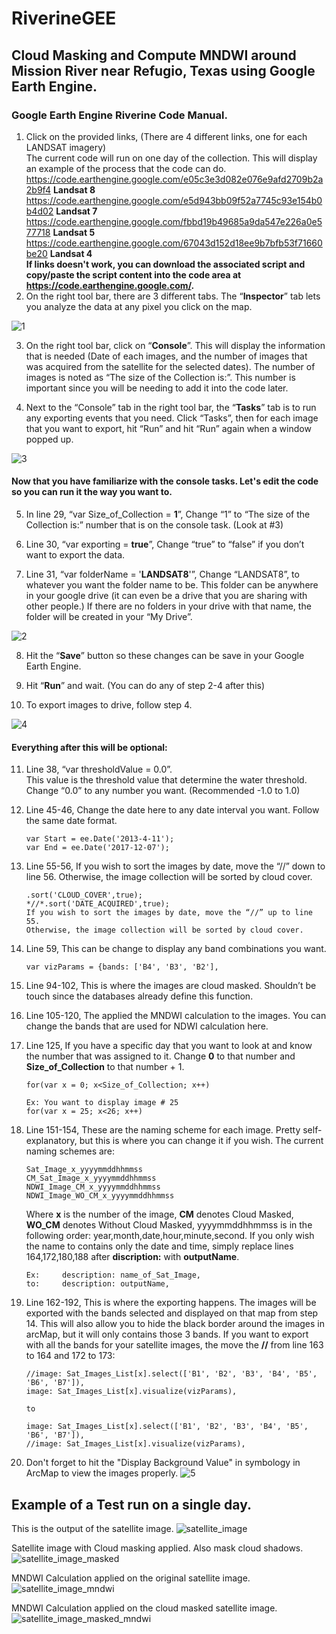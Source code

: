 # RiverineGEE

## Cloud Masking and Compute MNDWI around Mission River near Refugio, Texas using Google Earth Engine.

### Google Earth Engine Riverine Code Manual.

1.	Click on the provided links, (There are 4 different links, one for each LANDSAT imagery)        
        The current code will run on one day of the collection. This will display an example of the process that the code can do.
            https://code.earthengine.google.com/e05c3e3d082e076e9afd2709b2a2b9f4 **Landsat 8**  
            https://code.earthengine.google.com/e5d943bb09f52a7745c93e154b0b4d02 **Landsat 7**  
            https://code.earthengine.google.com/fbbd19b49685a9da547e226a0e577718 **Landsat 5**  
            https://code.earthengine.google.com/67043d152d18ee9b7bfb53f71660be20 **Landsat 4**       
    **If links doesn't work, you can download the associated script and copy/paste the script content into the code area at https://code.earthengine.google.com/.**
2.	On the right tool bar, there are 3 different tabs. The “**Inspector**” tab lets you analyze the data at any pixel you click on the map.

![1](https://user-images.githubusercontent.com/29620463/33814295-e989ac34-ddee-11e7-98f1-176ee81198be.PNG)

3.	On the right tool bar, click on “**Console**”. This will display the information that is needed (Date of each images, and the number of images that was acquired from the satellite for the selected dates). The number of images is noted as “The size of the Collection is:”. This number is important since you will be needing to add it into the code later.

4.	Next to the “Console” tab in the right tool bar, the “**Tasks**” tab is to run any exporting events that you need. Click “Tasks”, then for each image that you want to export, hit “Run” and hit “Run” again when a window popped up.

![3](https://user-images.githubusercontent.com/29620463/33814493-1df836e2-ddf0-11e7-87dc-d056e779d5a8.PNG)

#### Now that you have familiarize with the console tasks. Let's edit the code so you can run it the way you want to.

5.	In line 29, “var Size_of_Collection = **1**”, Change “1” to “The size of the Collection is:” number that is on the console task. (Look at #3)

6.	Line 30, “var exporting = **true**”, Change “true” to “false” if you don’t want to export the data.

7.	Line 31, “var folderName = '**LANDSAT8**'”, Change “LANDSAT8”, to whatever you want the folder name to be. This folder can be anywhere in your google drive (it can even be a drive that you are sharing with other people.) If there are no folders in your drive with that name, the folder will be created in your “My Drive”.

![2](https://user-images.githubusercontent.com/29620463/33814414-b24b102c-ddef-11e7-83e0-f2efa98db534.PNG)


8.	Hit the “**Save**” button so these changes can be save in your Google Earth Engine.

9.	Hit “**Run**” and wait. (You can do any of step 2-4 after this)

10.	To export images to drive, follow step 4.

![4](https://user-images.githubusercontent.com/29620463/33814732-e6d9879a-ddf1-11e7-9713-3a70fbb64ac3.PNG)

#### Everything after this will be optional:

11.	Line 38, “var thresholdValue = 0.0”.        
        This value is the threshold value that determine the water threshold. Change “0.0” to any number you want. (Recommended -1.0 to 1.0)
        
12.	Line 45-46, Change the date here to any date interval you want. Follow the same date format.

        var Start = ee.Date('2013-4-11');        
        var End = ee.Date('2017-12-07');        
        
        
13.	Line 55-56, If you wish to sort the images by date, move the “//” down to line 56. Otherwise, the image collection will be sorted by cloud cover.
               
        .sort('CLOUD_COVER',true);
        *//*.sort('DATE_ACQUIRED',true); 
        If you wish to sort the images by date, move the “//” up to line 55. 
        Otherwise, the image collection will be sorted by cloud cover.
        
14.	Line 59, This can be change to display any band combinations you want.

        var vizParams = {bands: ['B4', 'B3', 'B2'],         
        
15.	Line 94-102, This is where the images are cloud masked. Shouldn’t be touch since the databases already define this function.

16.	Line 105-120, The applied the MNDWI calculation to the images. You can change the bands that are used for NDWI calculation here.

17.	Line 125, If you have a specific day that you want to look at and know the number that was assigned to it. Change **0** to that number and **Size_of_Collection** to that number + 1.
  
        for(var x = 0; x<Size_of_Collection; x++)
        
        Ex: You want to display image # 25
        for(var x = 25; x<26; x++)


18.	Line 151-154, These are the naming scheme for each image. Pretty self-explanatory, but this is where you can change it if you wish. The current naming schemes are: 

        Sat_Image_x_yyyymmddhhmmss
        CM_Sat_Image_x_yyyymmddhhmmss
        NDWI_Image_CM_x_yyyymmddhhmmss
        NDWI_Image_WO_CM_x_yyyymmddhhmmss
        
    Where **x** is the number of the image, **CM** denotes Cloud Masked, **WO_CM** denotes Without Cloud Masked, yyyymmddhhmmss is in the following order: year,month,date,hour,minute,second.
    If you only wish the name to contains only the date and time, simply replace lines 164,172,180,188 after **discription:** with **outputName**.
        
        Ex:     description: name_of_Sat_Image,
        to:     description: outputName,

19. Line 162-192, This is where the exporting happens. The images will be exported with the bands selected and displayed on that map from step 14. This will also allow you to hide the black border around the images in arcMap, but it will only contains those 3 bands. If you want to export with all the bands for your satellite images, the move the **//** from line 163 to 164 and 172 to 173: 

        //image: Sat_Images_List[x].select(['B1', 'B2', 'B3', 'B4', 'B5', 'B6', 'B7']),
        image: Sat_Images_List[x].visualize(vizParams),
        
        to
        
        image: Sat_Images_List[x].select(['B1', 'B2', 'B3', 'B4', 'B5', 'B6', 'B7']),
        //image: Sat_Images_List[x].visualize(vizParams),

20. Don't forget to hit the "Display Background Value" in symbology in ArcMap to view the images properly.
![5](https://user-images.githubusercontent.com/29620463/33814787-55e40e44-ddf2-11e7-8182-553c2f854651.PNG)









## Example of a Test run on a single day.

This is the output of the satellite image.
![satellite_image](https://user-images.githubusercontent.com/29620463/33815127-a408e638-ddf4-11e7-94cb-29751aec4f24.PNG)

Satellite image with Cloud masking applied. Also mask cloud shadows.
![satellite_image_masked](https://user-images.githubusercontent.com/29620463/33815167-f7c4366a-ddf4-11e7-8a04-26c30e5ad41e.PNG)

MNDWI Calculation applied on the original satellite image.
![satellite_image_mndwi](https://user-images.githubusercontent.com/29620463/33815210-51759e1a-ddf5-11e7-96c8-b376be697911.PNG)

MNDWI Calculation applied on the cloud masked satellite image.
![satellite_image_masked_mndwi](https://user-images.githubusercontent.com/29620463/33815209-516488d2-ddf5-11e7-8e7e-f1565a6dddb0.PNG)

